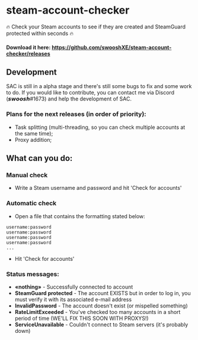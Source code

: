 # steam-account-checker

🔥 Check your Steam accounts to see if they are created and SteamGuard protected within seconds 🔥

#### Download it here: https://github.com/swooshXE/steam-account-checker/releases

## Development
SAC is still in a alpha stage and there's still some bugs to fix and some work to do. If you would like to contribute, you can contact me via Discord (𝙨𝙬𝙤𝙤𝙨𝙝#1673) and help the development of SAC.

### Plans for the next releases (in order of priority):
- Task splitting (multi-threading, so you can check multiple accounts at the same time);
- Proxy addition;

## What can you do:

### Manual check
- Write a Steam username and password and hit 'Check for accounts'

### Automatic check
- Open a file that contains the formatting stated below:
```
username:password
username:password
username:password
username:password
...
```
- Hit 'Check for accounts'

### Status messages:

- **«nothing»** - Successfully connected to account
- **SteamGuard protected** - The account EXISTS but in order to log in, you must verify it with its associated e-mail address
- **InvalidPassword** - The account doesn't exist (or mispelled something)
- **RateLimitExceeded** - You've checked too many accounts in a short period of time (WE'LL FIX THIS SOON WITH PROXYS!)
- **ServiceUnavailable** - Couldn't connect to Steam servers (it's probably down)
